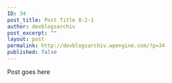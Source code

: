 ```yaml
---
ID: 34
post_title: Post Title 8-2-1
author: devblogsarchiv
post_excerpt: ""
layout: post
permalink: http://devblogsarchiv.wpengine.com/?p=34
published: false
---
```

Post goes here